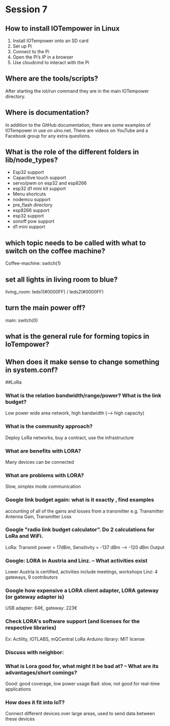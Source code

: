 # Session 7 
## How to install IOTempower in Linux
1. Install IOTempower onto an SD card
2. Set up Pi
3. Connect to the Pi
4. Open the Pi’s IP in a browser
5. Use cloudcmd to interact with the Pi

## Where are the tools/scripts? 
After starting the iot/run command they are in the main IOTempower directory.

## Where is documentation?
In addition to the GitHub documentation, there are some examples of IOTempower in use on ulno.net. 
There are videos on YouTube and a Facebook group for any extra questions. 

## What is the role of the different folders in lib/node_types?
* Esp32 support
* Capacitive touch support
* servo/pwm on esp32 and esp8266
* esp32 d1 mini kit support
* Menu shortcuts
* nodemcu support
* pre_flash directory
* esp8266 support
* esp32 support
* sonoff pow support
* d1 mini support

## which topic needs to be called with what to switch on the coffee machine?
Coffee-machine: switch(1)

## set all lights in living room to blue?
living_room: leds1(#0000FF) / leds2(#0000FF)

## turn the main power off?
main: switch(0)

## what is the general rule for forming topics in IoTempower?


## When does it make sense to change something in system.conf?




##LoRa

### What is the relation bandwidth/range/power? What is the link budget?
Low power wide area network, high bandwidth (—> high capacity)

### What is the community approach?
Deploy LoRa networks, buy a contract, use the infrastructure

### What are benefits with LORA?
Many devices can be connected

### What are problems with LORA?
Slow, simplex mode communication

### Google link budget again: what is it exactly , find examples
accounting of all of the gains and losses from a transmitter
e.g. Transmitter Antenna Gain, Transmitter Loss

### Google "radio link budget calculator”. Do 2 calculations for LoRa and WiFi.
LoRa: Transmit power = 17dBm, Sensitivity = -137 dBm —> -120 dBm Output

### Google: LORA in Austria and Linz. – What activities exist
Lower Austria is certified, activities include meetings, workshops
Linz: 4 gateways, 9 contributors

### Google how expensive a LORA client adapter, LORA gateway (or gateway adapter is)
USB adapter: 64€, gateway: 223€

### Check LORA's software support (and licenses for the respective libraries)
Ex: Actility, IOTLABS, mQCentral
LoRa Arduino library: MIT license

### Discuss with neighbor:
### What is Lora good for, what might it be bad at? – What are its advantages/short comings?
Good: good coverage, low power usage 
Bad: slow, not good for real-time applications

### How does it fit into IoT?
Connect different devices over large areas, used to send data between these devices